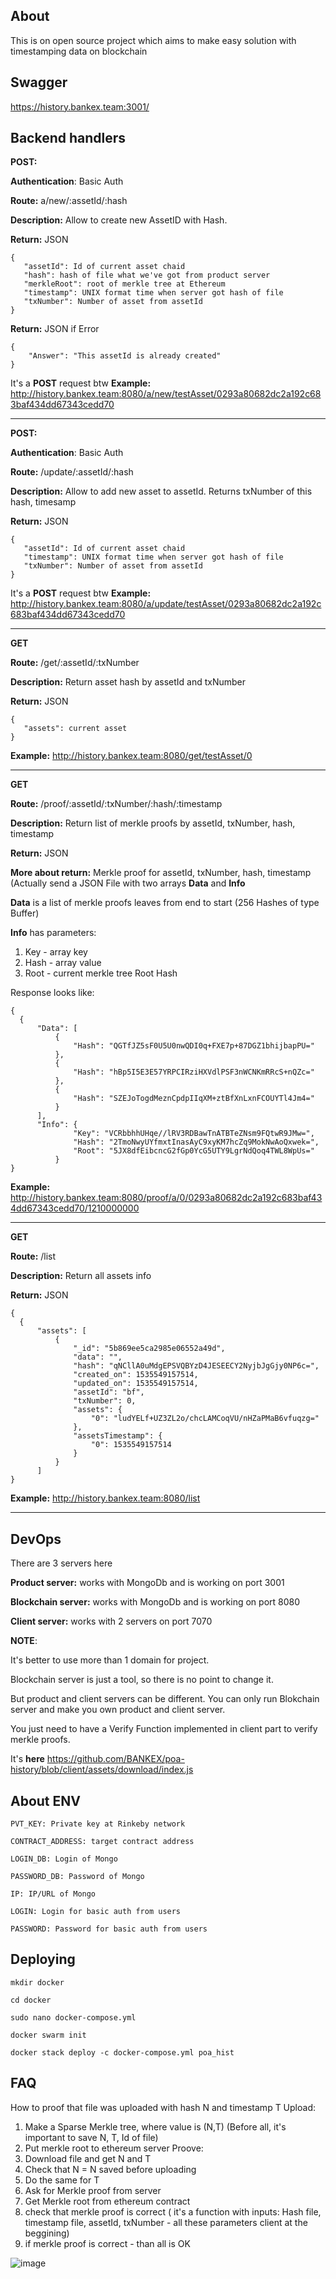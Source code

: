 ## About
This is on open source project which aims to make easy solution with timestamping data on blockchain

## Swagger 
https://history.bankex.team:3001/

## Backend handlers 

**POST:**

**Authentication**: Basic Auth

**Route:** a/new/:assetId/:hash 

**Description:** Allow to create new AssetID with Hash. 

**Return:** JSON 

```
{
   "assetId": Id of current asset chaid
   "hash": hash of file what we've got from product server
   "merkleRoot": root of merkle tree at Ethereum
   "timestamp": UNIX format time when server got hash of file
   "txNumber": Number of asset from assetId
}
```

**Return:** JSON if Error 

```
{
    "Answer": "This assetId is already created"
}
```
It's a **POST** request btw
**Example:** http://history.bankex.team:8080/a/new/testAsset/0293a80682dc2a192c683baf434dd67343cedd70

---

**POST:**

**Authentication**: Basic Auth

**Route:** /update/:assetId/:hash

**Description:** Allow to add new asset to assetId. Returns txNumber of this hash, timesamp

**Return:** JSON 

```
{
   "assetId": Id of current asset chaid
   "timestamp": UNIX format time when server got hash of file
   "txNumber": Number of asset from assetId
}
```
It's a **POST** request btw
**Example:** http://history.bankex.team:8080/a/update/testAsset/0293a80682dc2a192c683baf434dd67343cedd70

---

**GET**

**Route:** /get/:assetId/:txNumber

**Description:** Return asset hash by assetId and txNumber

**Return:** JSON 

```
{
   "assets": current asset
}
```
**Example:** http://history.bankex.team:8080/get/testAsset/0

---

**GET**

**Route:** /proof/:assetId/:txNumber/:hash/:timestamp

**Description:** Return list of merkle proofs by assetId, txNumber, hash, timestamp

**Return:** JSON 

**More about return:** Merkle proof for assetId, txNumber, hash, timestamp (Actually send a JSON File with two arrays **Data** and **Info**
                       
**Data** is a list of merkle proofs leaves from end to start (256 Hashes of type Buffer)
                       
**Info** has parameters: 
1. Key - array key
2. Hash - array value
3. Root - current merkle tree Root Hash

Response looks like:
```
{
  {
      "Data": [
          {
              "Hash": "QGTfJZ5sF0U5U0nwQDI0q+FXE7p+87DGZ1bhijbapPU="
          },
          {
              "Hash": "hBp5I5E3E57YRPCIRziHXVdlPSF3nWCNKmRRcS+nQZc="
          },
          {
              "Hash": "SZEJoTogdMeznCpdpIIqXM+ztBfXnLxnFCOUYTl4Jm4="
          }
      ], 
      "Info": {
              "Key": "VCRbbhhUHqe//lRV3RDBawTnATBTeZNsm9FQtwR9JMw=",
              "Hash": "2TmoNwyUYfmxtInasAyC9xyKM7hcZq9MokNwAoQxwek=",
              "Root": "5JX8dfEibcncG2fGp0YcG5UTY9LgrNdQoq4TWL8WpUs="
          }
}
```

**Example:** http://history.bankex.team:8080/proof/a/0/0293a80682dc2a192c683baf434dd67343cedd70/1210000000

---

**GET**

**Route:** /list

**Description:** Return all assets info

**Return:** JSON 

```
{
  {
      "assets": [
          {
              "_id": "5b869ee5ca2985e06552a49d",
              "data": "",
              "hash": "qNCllA0uMdgEPSVQBYzD4JESEECY2NyjbJgGjy0NP6c=",
              "created_on": 1535549157514,
              "updated_on": 1535549157514,
              "assetId": "bf",
              "txNumber": 0,
              "assets": {
                  "0": "ludYELf+UZ3ZL2o/chcLAMCoqVU/nHZaPMaB6vfuqzg="
              },
              "assetsTimestamp": {
                  "0": 1535549157514
              }
          }
      ]
}
```
**Example:** http://history.bankex.team:8080/list

---
## DevOps

There are 3 servers here 

**Product server:** works with MongoDb and is working on port 3001

**Blockchain server:** works with MongoDb and is working on port 8080

**Client server:** works with 2 servers on port 7070

**NOTE**: 

It's better to use more than 1 domain for project.

Blockchain server is just a tool, so there is no point to change it.

But product and client servers can be different. You can only run Blokchain server and make you own product and client server.

You just need to have a Verify Function implemented in client part to verify merkle proofs. 

It's **here** https://github.com/BANKEX/poa-history/blob/client/assets/download/index.js


## About ENV 

```
PVT_KEY: Private key at Rinkeby network

CONTRACT_ADDRESS: target contract address

LOGIN_DB: Login of Mongo

PASSWORD_DB: Password of Mongo

IP: IP/URL of Mongo

LOGIN: Login for basic auth from users

PASSWORD: Password for basic auth from users

```
## Deploying

```
mkdir docker

cd docker 

sudo nano docker-compose.yml

docker swarm init

docker stack deploy -c docker-compose.yml poa_hist
```

## FAQ

How to proof that file was uploaded with hash N and timestamp T
Upload:
1) Make a Sparse Merkle tree, where value is (N,T) (Before all, it's important to save N, T, Id of file)
2) Put merkle root to ethereum server 
Proove:
1) Download file and get N and T
2) Check that N = N saved before uploading 
3) Do the same for T 
4) Ask for Merkle proof from server
5) Get Merkle root from ethereum contract
6) check that merkle proof is correct ( it's a function with inputs: Hash file, timestamp file, assetId, txNumber - all these parameters client at the beggining)
7) if merkle proof is correct - than all is OK 

![image](https://raw.githubusercontent.com/BANKEX/poa-history/master/docs/info.svg?sanitize=true)





